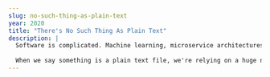 ```yaml
---
slug: no-such-thing-as-plain-text
year: 2020
title: "There's No Such Thing As Plain Text"
description: |
  Software is complicated. Machine learning, microservice architectures, message queues... every few months there's another revolutionary idea to consider, another framework to learn. And underneath so many of these amazing ideas and abstractions is text. When you work in software, you spend your life working with text. Some of those text files are source code, some are configuration files, some of them are documentation. Editors, revision control systems, programming languages - everything from C# and HTML to Git and VS Code is based on the idea that we're working with "plain text" files. But... what if I told you there's no such thing?
  
  When we say something is a plain text file, we're relying on a huge number of assumptions - about operating systems, editors, file formats, language, culture, history... and, most of the time, that's OK. But when it goes wrong, good old plain text can lead to some of the weirdest bugs you've ever seen. Why is there Chinese in the SQL event logs? Why has the city of Aarhus disappeared? And why does Magnus Mårtensson always have trouble getting into the USA? Join Dylan Beattie for a fascinating look into the hidden world of text files - from the history of mechanical teletypes, to how emoji skin tones actually work.  We'll look at some memorable bugs, some golden rules for working with plain text, and we'll even find out the story behind the strange saying "PIKE MATCHBOX" -- and what it has to do with driving in Bulgaria.
--- 
```


